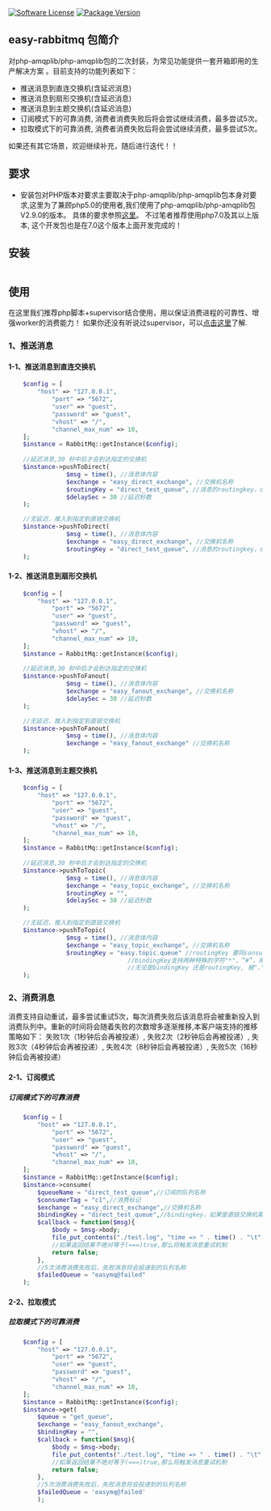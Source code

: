 [![Software License][ico-license]](LICENSE)
[![Package Version][package-version]](VERSION)



## easy-rabbitmq 包简介 ##
对php-amqplib/php-amqplib包的二次封装，为常见功能提供一套开箱即用的生产解决方案
。目前支持的功能列表如下：
* 推送消息到直连交换机(含延迟消息)
* 推送消息到扇形交换机(含延迟消息)
* 推送消息到主题交换机(含延迟消息)
* 订阅模式下的可靠消费, 消费者消费失败后将会尝试继续消费，最多尝试5次。
* 拉取模式下的可靠消费, 消费者消费失败后将会尝试继续消费，最多尝试5次。

如果还有其它场景，欢迎继续补充，随后进行迭代！！

## 要求
* 安装包对PHP版本对要求主要取决于php-amqplib/php-amqplib包本身对要求,这里为了兼顾php5.0的使用者,我们使用了php-amqplib/php-amqplib包V2.9.0的版本。
具体的要求参照[这里](https://packagist.org/packages/php-amqplib/php-amqplib#v2.9.0)。
不过笔者推荐使用php7.0及其以上版本, 这个开发包也是在7.0这个版本上面开发完成的！

## 安装
```php

```

## 使用
在这里我们推荐php脚本+supervisor结合使用，用以保证消费进程的可靠性、增强worker的消费能力！ 如果你还没有听说过supervisor，可以[点击这里](http://www.supervisord.org/introduction.html)了解.

### 1、推送消息

#### 1-1、推送消息到直连交换机
```php
	$config = [
	    "host" => "127.0.0.1",
            "port" => "5672",
            "user" => "guest",
            "password" => "guest",
            "vhost" => "/",
            "channel_max_num" => 10,
	];	
	$instance = RabbitMq::getInstance($config);
	
	//延迟消息,30 秒中后才会到达指定的交换机
	$instance->pushToDirect(
				$msg = time(), //消息体内容
				$exchange = "easy_direct_exchange", //交换机名称
				$routingKey = "direct_test_queue", //消息的routingkey，consume方法到bingdingkey 要和routingkey保持一致
				$delaySec = 30 //延迟秒数
	);

	//无延迟，推入到指定到直链交换机
	$instance->pushToDirect(
				$msg = time(), //消息体内容
				$exchange = "easy_direct_exchange", //交换机名称
				$routingKey = "direct_test_queue", //消息的routingkey，consume方法到bingdingkey 要和routingkey保持一致
	);
```
  
#### 1-2、推送消息到扇形交换机
```php
	$config = [
	    "host" => "127.0.0.1",
            "port" => "5672",
            "user" => "guest",
            "password" => "guest",
            "vhost" => "/",
            "channel_max_num" => 10,
	];	
	$instance = RabbitMq::getInstance($config);
	
	//延迟消息,30 秒中后才会到达指定的交换机
	$instance->pushToFanout(
				$msg = time(), //消息体内容
				$exchange = "easy_fanout_exchange", //交换机名称
				$delaySec = 30 //延迟秒数
	);

	//无延迟，推入到指定到直链交换机
	$instance->pushToFanout(
				$msg = time(), //消息体内容
				$exchange = "easy_fanout_exchange" //交换机名称
	);
```

#### 1-3、推送消息到主题交换机
```php
	$config = [
	    "host" => "127.0.0.1",
            "port" => "5672",
            "user" => "guest",
            "password" => "guest",
            "vhost" => "/",
            "channel_max_num" => 10,
	];	
	$instance = RabbitMq::getInstance($config);
	
	//延迟消息,30 秒中后才会到达指定的交换机
	$instance->pushToTopic(
				$msg = time(), //消息体内容
				$exchange = "easy_topic_exchange", //交换机名称
				$routingKey = "",
				$delaySec = 30 //延迟秒数
	);

	//无延迟，推入到指定到直链交换机
	$instance->pushToTopic(
				$msg = time(), //消息体内容
				$exchange = "easy_topic_exchange", //交换机名称
				$routingKey = "easy.topic.queue" //routingKey 要同consum的bindingKey相匹配
								 //bindingKey支持两种特殊的字符"*"、“#”，用作模糊匹配, 其中"*"用于匹配一个单词、“#”用于匹配多个单词(也可以是0个)
								 //无论是bindingKey 还是routingKey, 被"."分隔开的每一段独立的字符串就是一个单词, easy.topic.queue, 包含三个单词easy、topic、queue
	);
```
  
### 2、消费消息
消费支持自动重试，最多尝试重试5次，每次消费失败后该消息将会被重新投入到消费队列中。重新的时间将会随着失败的次数增多逐渐推移,本客户端支持的推移策略如下：
失败1次（1秒钟后会再被投递）, 失败2次（2秒钟后会再被投递）, 失败3次（4秒钟后会再被投递）, 失败4次（8秒钟后会再被投递）, 失败5次（16秒钟后会再被投递）

#### 2-1、订阅模式

##### 订阅模式下的可靠消费
```php
	$config = [
	    "host" => "127.0.0.1",
            "port" => "5672",
            "user" => "guest",
            "password" => "guest",
            "vhost" => "/",
            "channel_max_num" => 10,
	];	
	$instance = RabbitMq::getInstance($config);
	$instance->consume(
		$queueName = "direct_test_queue",//订阅的队列名称
		$consumerTag = "c1",//消费标记
		$exchange = "easy_direct_exchange",//交换机名称
		$bindingKey = "direct_test_queue",//bindingkey，如果是直链交换机需要同routingKey保持一致
		$callback = function($msg){
		    $body = $msg->body;
		    file_put_contents("./test.log", "time => " . time() . "\t" . " body => " . $body . PHP_EOL , FILE_APPEND);
		    //如果返回结果不绝对等于(===)true,那么将触发消息重试机制
		    return false;
		},
		//5次消费消费失败后，失败消息将会投递到的队列名称
		$failedQueue = "easymq@failed"
	);
```

#### 2-2、拉取模式

##### 拉取模式下的可靠消费
```php
	$config = [
	    "host" => "127.0.0.1",
            "port" => "5672",
            "user" => "guest",
            "password" => "guest",
            "vhost" => "/",
            "channel_max_num" => 10,
	];	
	$instance = RabbitMq::getInstance($config);
	$instance->get(
		$queue = "get_queue",
		$exchange = "easy_fanout_exchange",
		$bindingKey = "",
		$callback = function($msg){
		    $body = $msg->body;
		    file_put_contents("./test.log", "time => " . time() . "\t" . " body => " . $body . PHP_EOL , FILE_APPEND);
		    //如果返回结果不绝对等于(===)true,那么将触发消息重试机制
		    return false;
		},
		//5次消费消费失败后，失败消息将会投递到的队列名称
		$failedQueue = 'easymq@failed'
    	);
```

[ico-license]: https://img.shields.io/badge/License-MIT-blue
[package-version]: https://img.shields.io/badge/version-V1.0-green

